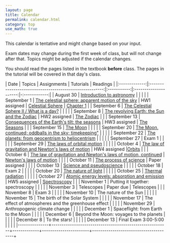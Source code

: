 ```yaml
---
layout: page
title: Calendar
permalink: calendar.html
category: top 
use_math: true
---
```


    
This calendar is tentative and might change based on your input. 

Exam dates may change during the first week of class, but will not change after that. Topics might be adjusted if the calendar changes.

You should read the pages listed in the textbook **before** class. The pages in the tutorial will be covered in that day's class.


| Date          | Topics                                                  | Assignments | Tutorials             |  Readings     |
|:-------------:|:-------------------------------------------------------:|:-----------:|:---------------------:|-:------------:|
| August 30 | <a href="slides/lecture1/lecture1-2022.pdf">Introduction to astronomy</a> |  |  | |
| September 1 | <a href="slides/lecture2/lecture2-2022.pdf">The celestial sphere; apparent motion of the sky</a> | HW1 assigned | <a href="tutorials/celestial-sphere/celestial-sphere.pdf">Celestial Sphere</a> |  <a href="https://openstax.org/books/astronomy/pages/1-introduction">Chapter 1</a> |
| September 6 | <a href="slides/lecture3/lecture3.pdf">The Celestial Sphere II / What is a day?</a> |  | |  |
| September 8 | <a href="slides/lecture4/lecture4.pdf">The revolving Earth: the Sun and the Zodiac</a> | HW2 assigned | <a href="tutorials/zodiac-motion/zodiac-motion.pdf">The Zodiac</a> |  |
| September 13 | <a href="slides/lecture5/lecture5.pdf">Consequences of the Earth's tilt: the seasons</a> | HW3 assigned  | <a href="tutorials/the-seasons/the-seasons.pdf">The Seasons</a>  |  |
| September 15 | <a href="slides/lecture6/lecture6.pdf">The Moon</a> | |  |  |
| September 20 | <a href="slides/lecture7/lecture7.pdf">The Moon, continued; oddballs in the sky; timekeeping"</a> |  |  |  |
| September 22 | <a href="slides/lecture8/lecture8.pdf">The planets: from geocentrism to heliocentrism</a> |  |  |  |
| September 27 | Exam 1 |  |  |  |
| September 29 | <a href="slides/lecture9/lecture9.pdf">The laws of orbital motion</a> | |  |  |
| October 4 | <a href="slides/lecture10/lecture10.pdf">The law of gravitation and Newton's laws of motion</a> | HW4 assigned |<a href="tutorials/keplers-laws/keplers-laws.pdf">Orbits</a>  |  |
| October 6 |  <a href="slides/lecture11/lecture11.pdf">The law of gravitation and Newton's laws of motion, continued</a> | <a href="tutorials/newtons-laws-of-motion/newtons-laws-of-motion.pdf">Newton's laws of motion</a> |  |  |
| October 11 | <a href="slides/lecture12/lecture12.pdf">The process of science</a> | Paper assigned |  |  |
| October 13 | <a href="slides/lecture13/lecture13.pdf">Science and pseudoscience</a> |  |  |  |
| October 18 | Exam 2 |  |  |  |
| October 20 | <a href="slides/lecture14/lecture14.pdf">The nature of light</a> | | |  |
| October 25 | <a href="slides/lecture15/lecture15.pdf">Thermal radiation</a> |              |                   |  |
| October 27 | <a href="slides/lecture16/lecture16.pdf">Atomic energy levels: absorption and emission</a> | HW5 assigned | <a href="tutorials/spectroscopy/spectroscopy.pdf">Spectroscopy</a>  |  |
| November 1 | Putting it together: spectroscopy | | |  |
| November 3 | Telescopes  | Paper due | Telescopes |  |
| November 8 | Exam 3 |  |  |  |
| November 10 | The nature of the Sun |  |  |  |
| November 15 | The birth of the Solar System |  |  |  |
| November 17 | The effect of atmospheres and the greenhouse effect |  |  |  |
| November 29 | Anthropogenic climate change |  |  |  |
| December 1 | Spaceflight: from Earth to the Moon |  |  |  |
| December 6 | Beyond the Moon: voyages to the planets |  |  |  |
| December 8 | To the stars! |  |  |  |
| December 13 | Final Exam 3:00-5:00 |  |  |  |
|---------------+---------------------------------------------------------+-------------+-----------------------+---------------------------------------+



